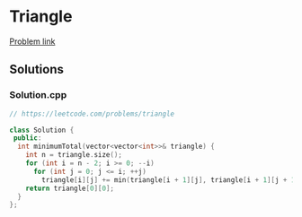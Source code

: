 # Triangle

[Problem link](https://leetcode.com/problems/triangle)

## Solutions


### Solution.cpp
```cpp
// https://leetcode.com/problems/triangle

class Solution {
 public:
  int minimumTotal(vector<vector<int>>& triangle) {
    int n = triangle.size();
    for (int i = n - 2; i >= 0; --i)
      for (int j = 0; j <= i; ++j)
        triangle[i][j] += min(triangle[i + 1][j], triangle[i + 1][j + 1]);
    return triangle[0][0];
  }
};
```